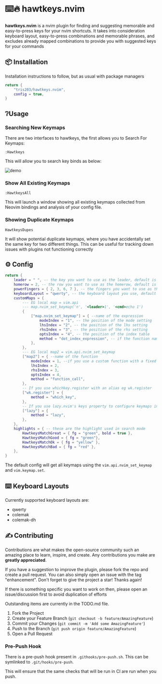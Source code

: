 # ⌨️🔥 hawtkeys.nvim

**hawtkeys.nvim** is a nvim plugin for finding and suggesting memorable and easy-to-press keys for your nvim shortcuts.
It takes into consideration keyboard layout, easy-to-press combinations and memorable phrases, and excludes already mapped combinations to provide you with suggested keys for your commands

## 📦 Installation

Installation instructions to follow, but as usual with package managers

```lua
return {
    "tris203/hawtkeys.nvim",
    config = true,
}
```

## ❔Usage

### Searching New Keymaps

There are two interfaces to hawtkeys, the first allows you to Search For Keymaps:

```
:Hawtkeys
```

This will allow you to search key binds as below:

![demo](https://github.com/tris203/hawtkeys.nvim/assets/18444302/5ede9881-34d5-4ef4-a15d-80f2c94b314d)

### Show All Existing Keymaps

```
:HawtkeysAll
```

This will launch a window showing all existing keymaps collected from Neovim bindings and analysis of your config file.

### Showing Duplicate Keymaps

```
HawtkeysDupes
```

It will show potential duplicate keymaps, where you have accidentally set the same key for two different things. This can be useful for tracking down issues with plugins not functioning correctly

## ⚙️ Config

```lua
return {
    leader = " ", -- the key you want to use as the leader, default is space
    homerow = 2, -- the row you want to use as the homerow, default is 2
    powerFingers = { 2, 3, 6, 7 }, -- the fingers you want to use as the powerfingers, default is {2,3,6,7}
    keyboardLayout = "qwerty", -- the keyboard layout you use, default is qwerty
    customMaps = {
        --- EG local map = vim.api
        --- map.nvim_set_keymap('n', '<leader>1', '<cmd>echo 1')
        {
            ["map.nvim_set_keymap"] = { --name of the expression
                modeIndex = "1", -- the position of the mode setting
                lhsIndex = "2", -- the position of the lhs setting
                rhsIndex = "3", -- the position of the rhs setting
                optsIndex = "4", -- the position of the index table
                method = "dot_index_expression", -- if the function name contains a dot
            },
        },
        --- EG local map2 = vim.api.nvim_set_keymap
        ["map2"] = { --name of the function
            modeIndex = 1, --if you use a custom function with a fixed value, eg normRemap, then this can be a fixed mode eg 'n'
            lhsIndex = 2,
            rhsIndex = 3,
            optsIndex = 4,
            method = "function_call",
        },
        -- If you use whichkey.register with an alias eg wk.register
        ["wk.register"] = {
            method = "which_key",
        },
        -- If you use lazy.nvim's keys property to configure keymaps in your plugins
        ["lazy"] = {
            method = "lazy",
        },
    },
    highlights = { -- these are the highlight used in search mode
        HawtkeysMatchGreat = { fg = "green", bold = true },
        HawtkeysMatchGood = { fg = "green"},
        HawtkeysMatchOk = { fg = "yellow" },
        HawtkeysMatchBad = { fg = "red" },
    },
}
```

The default config will get all keymaps using the `vim.api.nvim_set_keymap` and `vim.keymap.set`.

## ⌨️ Keyboard Layouts

Currently supported keyboard layouts are:

- qwerty
- colemak
- colemak-dh

## ✍️ Contributing

Contributions are what makes the open-source community such an amazing place to learn, inspire, and create. Any contributions you make are **greatly appreciated**.

If you have a suggestion to improve the plugin, please fork the repo and create a pull request. You can also simply open an issue with the tag "enhancement".
Don't forget to give the project a star! Thanks again!

If there is something specific you want to work on then, please open an issue/discussion first to avoid duplication of efforts

Outstanding items are currently in the TODO.md file.

1. Fork the Project
2. Create your Feature Branch (`git checkout -b feature/AmazingFeature`)
3. Commit your Changes (`git commit -m 'Add some AmazingFeature'`)
4. Push to the Branch (`git push origin feature/AmazingFeature`)
5. Open a Pull Request

### Pre-Push Hook

There is a pre-push hook present in `.githooks/pre-push.sh`. This can be symlinked to `.git/hooks/pre-push`.

This will ensure that the same checks that will be run in CI are run when you push.
